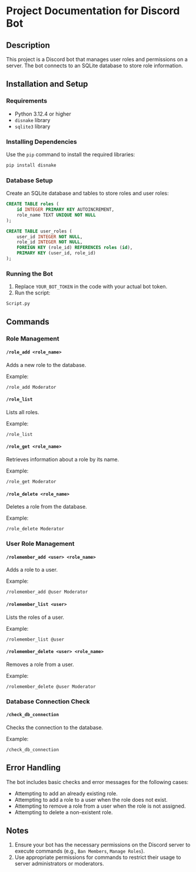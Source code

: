 # Project Documentation for Discord Bot

## Description

This project is a Discord bot that manages user roles and permissions on a server. The bot connects to an SQLite database to store role information.

## Installation and Setup

### Requirements

- Python 3.12.4 or higher
- `disnake` library
- `sqlite3` library

### Installing Dependencies

Use the `pip` command to install the required libraries:

```sh
pip install disnake
```

### Database Setup

Create an SQLite database and tables to store roles and user roles:

```sql
CREATE TABLE roles (
    id INTEGER PRIMARY KEY AUTOINCREMENT,
    role_name TEXT UNIQUE NOT NULL
);

CREATE TABLE user_roles (
    user_id INTEGER NOT NULL,
    role_id INTEGER NOT NULL,
    FOREIGN KEY (role_id) REFERENCES roles (id),
    PRIMARY KEY (user_id, role_id)
);
```

### Running the Bot

1. Replace `YOUR_BOT_TOKEN` in the code with your actual bot token.
2. Run the script:

```sh
Script.py
```

## Commands

### Role Management

#### `/role_add <role_name>`

Adds a new role to the database.

Example:
```
/role_add Moderator
```

#### `/role_list`

Lists all roles.

Example:
```
/role_list
```

#### `/role_get <role_name>`

Retrieves information about a role by its name.

Example:
```
/role_get Moderator
```

#### `/role_delete <role_name>`

Deletes a role from the database.

Example:
```
/role_delete Moderator
```

### User Role Management

#### `/rolemember_add <user> <role_name>`

Adds a role to a user.

Example:
```
/rolemember_add @user Moderator
```

#### `/rolemember_list <user>`

Lists the roles of a user.

Example:
```
/rolemember_list @user
```

#### `/rolemember_delete <user> <role_name>`

Removes a role from a user.

Example:
```
/rolemember_delete @user Moderator
```

### Database Connection Check

#### `/check_db_connection`

Checks the connection to the database.

Example:
```
/check_db_connection
```

## Error Handling

The bot includes basic checks and error messages for the following cases:

- Attempting to add an already existing role.
- Attempting to add a role to a user when the role does not exist.
- Attempting to remove a role from a user when the role is not assigned.
- Attempting to delete a non-existent role.

## Notes

1. Ensure your bot has the necessary permissions on the Discord server to execute commands (e.g., `Ban Members`, `Manage Roles`).
2. Use appropriate permissions for commands to restrict their usage to server administrators or moderators.
